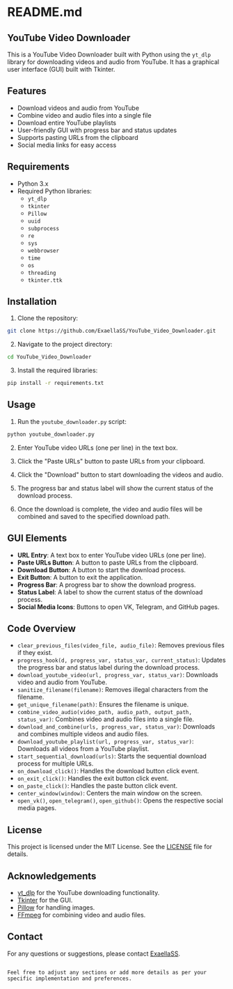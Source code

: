 # README.md

## YouTube Video Downloader

This is a YouTube Video Downloader built with Python using the `yt_dlp` library for downloading videos and audio from YouTube. It has a graphical user interface (GUI) built with Tkinter.

## Features

- Download videos and audio from YouTube
- Combine video and audio files into a single file
- Download entire YouTube playlists
- User-friendly GUI with progress bar and status updates
- Supports pasting URLs from the clipboard
- Social media links for easy access

## Requirements

- Python 3.x
- Required Python libraries:
  - `yt_dlp`
  - `tkinter`
  - `Pillow`
  - `uuid`
  - `subprocess`
  - `re`
  - `sys`
  - `webbrowser`
  - `time`
  - `os`
  - `threading`
  - `tkinter.ttk`

## Installation

1. Clone the repository:

```sh
git clone https://github.com/ExaellaSS/YouTube_Video_Downloader.git
```

2. Navigate to the project directory:

```sh
cd YouTube_Video_Downloader
```

3. Install the required libraries:

```sh
pip install -r requirements.txt
```

## Usage

1. Run the `youtube_downloader.py` script:

```sh
python youtube_downloader.py
```

2. Enter YouTube video URLs (one per line) in the text box.

3. Click the "Paste URLs" button to paste URLs from your clipboard.

4. Click the "Download" button to start downloading the videos and audio.

5. The progress bar and status label will show the current status of the download process.

6. Once the download is complete, the video and audio files will be combined and saved to the specified download path.

## GUI Elements

- **URL Entry**: A text box to enter YouTube video URLs (one per line).
- **Paste URLs Button**: A button to paste URLs from the clipboard.
- **Download Button**: A button to start the download process.
- **Exit Button**: A button to exit the application.
- **Progress Bar**: A progress bar to show the download progress.
- **Status Label**: A label to show the current status of the download process.
- **Social Media Icons**: Buttons to open VK, Telegram, and GitHub pages.

## Code Overview

- `clear_previous_files(video_file, audio_file)`: Removes previous files if they exist.
- `progress_hook(d, progress_var, status_var, current_status)`: Updates the progress bar and status label during the download process.
- `download_youtube_video(url, progress_var, status_var)`: Downloads video and audio from YouTube.
- `sanitize_filename(filename)`: Removes illegal characters from the filename.
- `get_unique_filename(path)`: Ensures the filename is unique.
- `combine_video_audio(video_path, audio_path, output_path, status_var)`: Combines video and audio files into a single file.
- `download_and_combine(urls, progress_var, status_var)`: Downloads and combines multiple videos and audio files.
- `download_youtube_playlist(url, progress_var, status_var)`: Downloads all videos from a YouTube playlist.
- `start_sequential_download(urls)`: Starts the sequential download process for multiple URLs.
- `on_download_click()`: Handles the download button click event.
- `on_exit_click()`: Handles the exit button click event.
- `on_paste_click()`: Handles the paste button click event.
- `center_window(window)`: Centers the main window on the screen.
- `open_vk()`, `open_telegram()`, `open_github()`: Opens the respective social media pages.

## License

This project is licensed under the MIT License. See the [LICENSE](LICENSE) file for details.

## Acknowledgements

- [yt_dlp](https://github.com/yt-dlp/yt-dlp) for the YouTube downloading functionality.
- [Tkinter](https://docs.python.org/3/library/tkinter.html) for the GUI.
- [Pillow](https://python-pillow.org/) for handling images.
- [FFmpeg](https://ffmpeg.org/) for combining video and audio files.

## Contact

For any questions or suggestions, please contact [ExaellaSS](https://github.com/ExaellaSS).

```

Feel free to adjust any sections or add more details as per your specific implementation and preferences.
